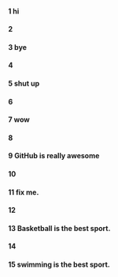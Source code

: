 #### 1 hi
#### 2
#### 3 bye
#### 4
#### 5 shut up
#### 6
#### 7 wow
#### 8
#### 9 GitHub is really awesome
#### 10
#### 11 fix me.
#### 12
#### 13 Basketball is the best sport.
#### 14
#### 15 swimming is the best sport.